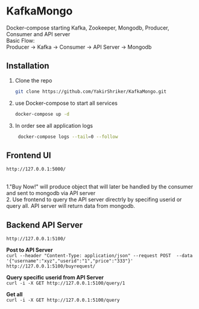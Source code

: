 
# KafkaMongo
Docker-compose starting Kafka, Zookeeper, Mongodb, Producer, Consumer and API server<br>
Basic Flow:<br>
Producer -> Kafka -> Consumer -> API Server -> Mongodb

## Installation
1. Clone the repo
   ```sh
   git clone https://github.com/YakirShriker/KafkaMongo.git
   ```
2. use Docker-compose to start all services 
   ```sh
   docker-compose up -d
   ```
3. In order see all application logs
   ```sh
    docker-compose logs --tail=0 --follow
   ```

## Frontend UI
  ```
  http://127.0.0.1:5000/
  ```
  <br>
  1."Buy Now!" will produce object that will later be handled by the consumer and sent to mongodb via API server<br>
  2. Use frontend to query the API server directrly by specifing userid or query all. API server will return data from mongodb.

## Backend API Server
  ```
  http://127.0.0.1:5100/
  ```

   **Post to API Server**<br>
      ```
         curl --header "Content-Type: application/json" --request POST  --data '{"username":"xyz","userid":"1","price":"333"}' http://127.0.0.1:5100/buyrequest/
      ```
      
   **Query specific userid from API Server**<br>
      ```
      curl -i -X GET http://127.0.0.1:5100/query/1
      ```
      
   **Get all**<br>
    ```
    curl -i -X GET http://127.0.0.1:5100/query
    ```
